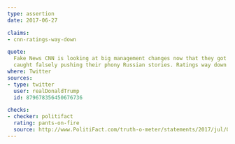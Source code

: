 ```yaml
---
type: assertion
date: 2017-06-27

claims:
- cnn-ratings-way-down

quote:
  Fake News CNN is looking at big management changes now that they got
  caught falsely pushing their phony Russian stories. Ratings way down!
where: Twitter
sources:
- type: twitter
  user: realDonaldTrump
  id: 879678356450676736

checks:
- checker: politifact
  rating: pants-on-fire
  source: http://www.PolitiFact.com/truth-o-meter/statements/2017/jul/03/donald-trump/trumps-pants-fire-claim-cnn-ratings-are-way-down/
---
```

